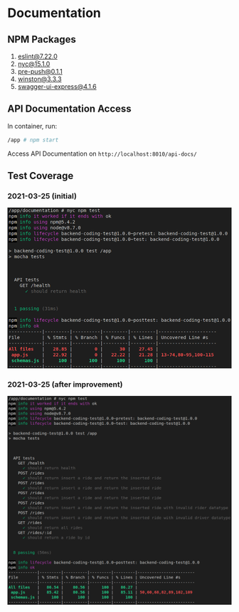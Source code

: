 # Documentation

## NPM Packages

1. eslint@7.22.0
2. nyc@15.1.0
3. pre-push@0.1.1
4. winston@3.3.3
5. swagger-ui-express@4.1.6

## API Documentation Access

In container, run:
```sh
/app # npm start
```

Access API Documentation on `http://localhost:8010/api-docs/`

## Test Coverage

### 2021-03-25 (initial)

![Test Coverage Initial](./screenshots/Test_Coverage_2021-03-24.png)

### 2021-03-25 (after improvement)

![Test Coverage After Improvement](./screenshots/Test_Coverage_80_percent_2021-03-24.png)
